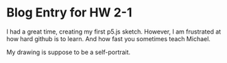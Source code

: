 Blog Entry for HW 2-1
=====================

I had a great time, creating my first p5.js sketch. However, I am frustrated at how hard github is to learn. And how fast you sometimes teach Michael.

My drawing is suppose to be a self-portrait.

